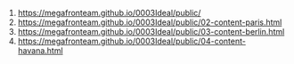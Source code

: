 1. <https://megafronteam.github.io/0003Ideal/public/>
2. <https://megafronteam.github.io/0003Ideal/public/02-content-paris.html>
3. <https://megafronteam.github.io/0003Ideal/public/03-content-berlin.html>
4. <https://megafronteam.github.io/0003Ideal/public/04-content-havana.html>
